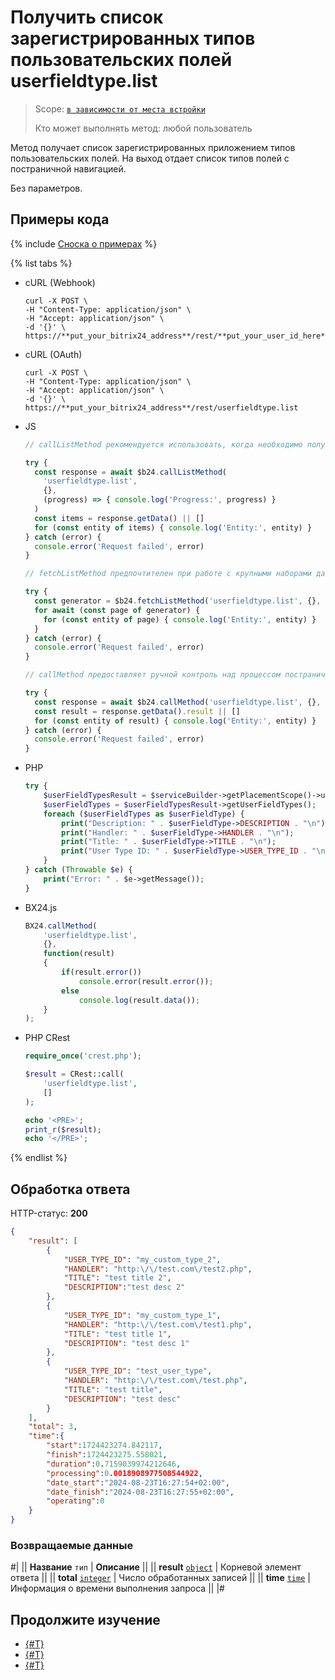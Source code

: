# Получить список зарегистрированных типов пользовательских полей userfieldtype.list

> Scope: [`в зависимости от места встройки`](../../scopes/permissions.md)
>
> Кто может выполнять метод: любой пользователь

Метод получает список зарегистрированных приложением типов пользовательских полей. На выход отдает список типов полей с постраничной навигацией.

Без параметров. 

## Примеры кода

{% include [Сноска о примерах](../../../_includes/examples.md) %}

{% list tabs %}

- cURL (Webhook)

    ```curl
    curl -X POST \
    -H "Content-Type: application/json" \
    -H "Accept: application/json" \
    -d '{}' \
    https://**put_your_bitrix24_address**/rest/**put_your_user_id_here**/**put_your_webbhook_here**/userfieldtype.list
    ```

- cURL (OAuth)

    ```curl
    curl -X POST \
    -H "Content-Type: application/json" \
    -H "Accept: application/json" \
    -d '{}' \
    https://**put_your_bitrix24_address**/rest/userfieldtype.list
    ```

- JS


    ```js
    // callListMethod рекомендуется использовать, когда необходимо получить весь набор списочных данных и объём записей относительно невелик (до примерно 1000 элементов). Метод загружает все данные сразу, что может привести к высокой нагрузке на память при работе с большими объемами.
    
    try {
      const response = await $b24.callListMethod(
        'userfieldtype.list',
        {},
        (progress) => { console.log('Progress:', progress) }
      )
      const items = response.getData() || []
      for (const entity of items) { console.log('Entity:', entity) }
    } catch (error) {
      console.error('Request failed', error)
    }
    
    // fetchListMethod предпочтителен при работе с крупными наборами данных. Метод реализует итеративную выборку с использованием генератора, что позволяет обрабатывать данные по частям и эффективно использовать память.
    
    try {
      const generator = $b24.fetchListMethod('userfieldtype.list', {}, 'ID')
      for await (const page of generator) {
        for (const entity of page) { console.log('Entity:', entity) }
      }
    } catch (error) {
      console.error('Request failed', error)
    }
    
    // callMethod предоставляет ручной контроль над процессом постраничного получения данных через параметр start. Подходит для сценариев, где требуется точное управление пакетами запросов. Однако при больших объемах данных может быть менее эффективным по сравнению с fetchListMethod.
    
    try {
      const response = await $b24.callMethod('userfieldtype.list', {}, 0)
      const result = response.getData().result || []
      for (const entity of result) { console.log('Entity:', entity) }
    } catch (error) {
      console.error('Request failed', error)
    }
    ```

- PHP

    ```php        
    try {
        $userFieldTypesResult = $serviceBuilder->getPlacementScope()->userFieldType()->list();
        $userFieldTypes = $userFieldTypesResult->getUserFieldTypes();
        foreach ($userFieldTypes as $userFieldType) {
            print("Description: " . $userFieldType->DESCRIPTION . "\n");
            print("Handler: " . $userFieldType->HANDLER . "\n");
            print("Title: " . $userFieldType->TITLE . "\n");
            print("User Type ID: " . $userFieldType->USER_TYPE_ID . "\n");
        }
    } catch (Throwable $e) {
        print("Error: " . $e->getMessage());
    }
    ```

- BX24.js

    ```js
    BX24.callMethod(
        'userfieldtype.list',
        {},
        function(result)
        {
            if(result.error())
                console.error(result.error());
            else
                console.log(result.data());
        }
    );
    ```

- PHP CRest

    ```php
    require_once('crest.php');

    $result = CRest::call(
        'userfieldtype.list',
        []
    );

    echo '<PRE>';
    print_r($result);
    echo '</PRE>';
    ```

{% endlist %}

## Обработка ответа

HTTP-статус: **200**

```json
{
    "result": [
        {
            "USER_TYPE_ID": "my_custom_type_2",
            "HANDLER": "http:\/\/test.com\/test2.php",
            "TITLE": "test title 2",
            "DESCRIPTION":"test desc 2"
        },
        {
            "USER_TYPE_ID": "my_custom_type_1",
            "HANDLER": "http:\/\/test.com\/test1.php",
            "TITLE": "test title 1",
            "DESCRIPTION": "test desc 1"
        },
        {
            "USER_TYPE_ID": "test_user_type",
            "HANDLER": "http:\/\/test.com\/test.php",
            "TITLE": "test title",
            "DESCRIPTION": "test desc"
        }
    ],
    "total": 3,
    "time":{
        "start":1724423274.842117,
        "finish":1724423275.558021,
        "duration":0.7159039974212646,
        "processing":0.0018908977508544922,
        "date_start":"2024-08-23T16:27:54+02:00",
        "date_finish":"2024-08-23T16:27:55+02:00",
        "operating":0
    }
}
```

### Возвращаемые данные

#|
|| **Название**
`тип` | **Описание** ||
|| **result**
[`object`](../../data-types.md) | Корневой элемент ответа ||
|| **total**
[`integer`](../../data-types.md) | Число обработанных записей ||
|| **time**
[`time`](../../data-types.md) | Информация о времени выполнения запроса ||
|#

## Продолжите изучение

- [{#T}](./userfieldtype-add.md)
- [{#T}](./userfieldtype-update.md)
- [{#T}](./userfieldtype-delete.md)